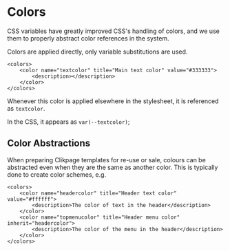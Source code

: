 # Colors

CSS variables have greatly improved CSS's handling of colors, and we use them to properly abstract color references in the system.

Colors are applied directly, only variable substitutions are used.

    <colors>
        <color name="textcolor" title="Main text color" value="#333333">
            <description></description>
        </color>
    </colors>

Whenever this color is applied elsewhere in the stylesheet, it is referenced as `textcolor`.

In the CSS, it appears as `var(--textcolor)`;

## Color Abstractions

When preparing Clikpage templates for re-use or sale, colours can be abstracted even when they are the same as another color. This is typically done to create color schemes, e.g.

    <colors>
        <color name="headercolor" title="Header text color" value="#ffffff">
            <description>The color of text in the header</description>
        </color>
        <color name="topmenucolor" title="Header menu color" inherit="headercolor">
            <description>The color of the menu in the header</description>
        </color>
    </colors>

